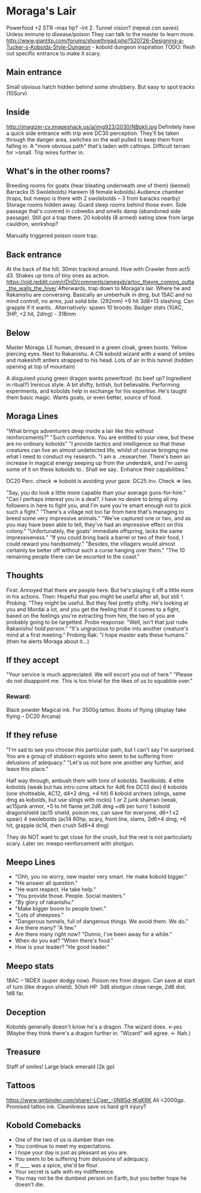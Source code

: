 # Moraga's Lair
Powerfood +2 STR –max hp? -int 2. Tunnel vision? (repeat con saves)
Unless immune to disease/poison
They can talk to the master to learn more.
http://www.giantitp.com/forums/showthread.php?520726-Designing-a-Tucker-s-Kobolds-Style-Dungeon - kobold dungeon inspiration
TODO: flesh out specific entrance to make it scary.

## Main entrance
Small obvious hatch hidden behind some shrubbery. But easy to spot tracks (10Surv)

## Inside
http://imagizer-cv.imageshack.us/a/img923/2030/NBpkIi.jpg
Definitely have a quick side entrance with trip wire DC30 perception.
They'll be taken through the danger area, switches on the wall pulled to keep them from falling in.
A "more obvious path" that's laden with caltrops. Difficult terrain for >small. Trip wires further in.

## What's in the other rooms?
Breeding rooms for goats (hear bleating underneath one of them) (kennel)
Barracks (5 Swolebolds)
Hareem (8 female kobolds)
Audience chamber (traps, but meepo is there with 2 swolebolds – 3 from baracks nearby)
Storage rooms hidden away.
Guard sleep rooms behind those even.
Side passage that's covered in cobwebs and smells damp (abandoned side passage). Still got a trap there.
20 kobolds (8 armed) eating stew from large cauldron, workshop?

Manually triggered poison room trap.

## Back entrance
At the back of the hill. 30min trackind around.
Hive with Crawler from act5 d3. Shakes up tons of tiny ones as action.
https://old.reddit.com/r/DnD/comments/amegxb/artoc_theyre_coming_outta_the_walls_the_hive/
Afterwards, trap down to Moraga's lair. Where he and Rakanishu are conversing.
Basically an umberhulk in dmg, but 15AC and no mind controll, no arms, just solid bite. (292mm)
+9 hit 3d8+13 slashing. Can grapple if it wants..
Alternatively: spawn 10 broods: Badger stats (10AC,  3HP, +2 hit, 2dmg) - 318mm

## Below
Master Moraga. LE human, dressed in a green cloak, green boots. Yellow piercing eyes.
Next to Rakanishu. A CN kobold wizard with a wand of smiles and makeshift antlers strapped to his head.
Lots of air in this tunnel (hidden opening at top of mountain)

A disguised young green dragon wants powerfood. (to beef up? Ingredient in ritual?)
Irenicus style. A bit shifty, british, but believable.
Performing experiments, and kobolds help in exchange for his expertise.
He's taught them basic magic. Wants goats, or even better,  source of food.

## Moraga Lines
"What brings adventurers deep inside a lair like this without reinforcements?"
"Such confidence. You are entitled to your view, but these are no ordinary kobolds"
"I provide tactics and intelligence so that these creatures can live an almost undetected life, whilst of course bringing me what I need to conduct my research.
"I am a ..researcher. There's been an increase in magical energy seeping up from the underdark, and I'm using some of it on these kobolds to.. Shall we say.. Enhance their capabilities."

DC20 Perc. check => kobold is avoiding your gaze.
DC25 Inv. Check => lies.

"Say, you do look a little more capable than your average guns-for-hire."
"Can I perhaps interest you in a deal?. I have no desire to bring all my followers in here to fight you, and I'm sure you're smart enough not to pick such a fight."
"There's a village not too far from here that's managing to breed some very impressive animals."
"We've captured one or two, and as you may have been able to tell, they've had an impressive effect on this colony."
"Unfortunately, the goats' immediate offspring, lacks the same impressiveness."
"If you could bring back a barrel or two of their food, I could reward you handsomely."
"Besides, the villagers would almost certainly be better off without such a curse hanging over them."
"The 10 remaining people there can be escorted to the coast."

## Thoughts
First: Annoyed that there are people here. But he's playing it off a little more in his actions.
Then: Hopeful that you might be useful after all, but still ^.
Probing: "They might be useful. But they feel pretty shifty. He's looking at you and Mordai a lot, and you get the feeling that if it comes to a fight, based on the feelings you're extracting from him, the two of you are probably going to be targetted.
Probe response: "Well, isn't that just rude. Rakanishu! *hold person*."
"It's ungracious to probe into another creature's mind at a first meeting."
Probing Rak: "I hope master eats these humans." (then he alerts Moraga about it...)

## If they accept
"Your service is much appreciated. We will escort you out of here."
"Please do not disappoint me. This is too trivial for the likes of us to squabble over."

### Reward:
Black powder
Magical ink. For 3500g tattoo.
Boots of flying (display fake flying – DC20 Arcana)

## If they refuse
"I'm sad to see you choose this particular path, but I can't say I'm surprised. You are a group of stubborn egoists who seem to be suffering from delusions of adequacy."
"Let's us not bore one another any further, and leave this place."

Half way through, ambush them with tons of kobolds. Swolbolds.
4 elite kobolds (weak but has intro cone attack for 4d6 fire DC13 dex)
6 kobolds (one shotteable, AC12, d4+2 dmg, +4 hit)
6 kobold archers (slings, same dmg as kobolds, but use slings with rocks)
1 or 2 junk shaman (weak, ac15junk armor, +5 to hit flame jet 2d6 dmg +d6 per turn)
1 kobold dragonshield (ac15 shield, poison res, can save for everyone, d6+1 x2 spear)
4 swolebolds (ac14 60hp, scary,  front line, slams, 2d6+4 dmg, +6 hit, grapple dc14, then crush 5d6+4 dmg)

They do NOT want to get close for the crush, but the rest is not particularly scary.
Later on: meepo reinforcement with shotgun.

## Meepo Lines
- "Ohh, you no worry, new master very smart. He make kobold bigger."
- "He answer all question."
- "He want respect. He take help."
- "You provide those. People. Social masters."
- "By glory of rakanishu."
- "Make bigger boom to people town."
- "Lots of sheepses."
- "Dangerous tunnels, full of dangerous things. We avoid them. We do."
- Are there many? "A few."
- Are there many right now? "Dunno, I've been away for a while."
- When do you eat? "When there's food."
- How is your leader? "He good leader."

## Meepo stats
18AC – 18DEX (super dodgy now). Poison res from dragon. Can save at start of turn (like dragon shield).
50ish HP. 3d8 shotgun close range, 2d8 dist. 1d8 far.

## Deception
Kobolds generally doesn't know he's a dragon. The wizard does. <-yes
(Maybe they think there's a dragon further in. "Wizard" will agree. <- Nah.)

## Treasure
Staff of smiles!
Large black emerald (2k gp)

## Tattoos
https://www.gmbinder.com/share/-LCger_-0N85d-tKgKRK
All <2000gp.
Promised tattoo ink.
Cleanliness save vs hard grit injury?

 ## Kobold Comebacks
- One of the two of us is dumber than me.
- You continue to meet my expectations.
- I hope your day is just as pleasant as you are.
- You seem to be suffering from delusions of adequacy.
- If ____ was a spice, she'd be flour.
- Your secret is safe with my indifference.
- You may not be the dumbest person on Earth, but you better hope he doesn't die.
